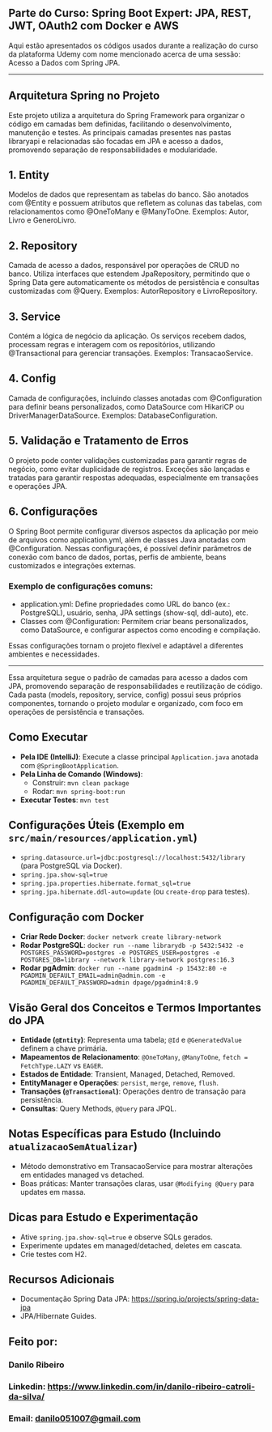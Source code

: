 ## Parte do Curso: Spring Boot Expert: JPA, REST, JWT, OAuth2 com Docker e AWS
Aqui estão apresentados os códigos usados durante a realização do curso da plataforma Udemy com nome mencionado acerca de uma sessão: Acesso a Dados com Spring JPA.

<hr></hr>

## Arquitetura Spring no Projeto

Este projeto utiliza a arquitetura do Spring Framework para organizar o código em camadas bem definidas, facilitando o desenvolvimento, manutenção e testes. As principais camadas presentes nas pastas libraryapi e relacionadas são focadas em JPA e acesso a dados, promovendo separação de responsabilidades e modularidade.

## 1. Entity
Modelos de dados que representam as tabelas do banco. São anotados com @Entity e possuem atributos que refletem as colunas das tabelas, com relacionamentos como @OneToMany e @ManyToOne. Exemplos: Autor, Livro e GeneroLivro.

## 2. Repository
Camada de acesso a dados, responsável por operações de CRUD no banco. Utiliza interfaces que estendem JpaRepository, permitindo que o Spring Data gere automaticamente os métodos de persistência e consultas customizadas com @Query. Exemplos: AutorRepository e LivroRepository.

## 3. Service
Contém a lógica de negócio da aplicação. Os serviços recebem dados, processam regras e interagem com os repositórios, utilizando @Transactional para gerenciar transações. Exemplos: TransacaoService.

## 4. Config
Camada de configurações, incluindo classes anotadas com @Configuration para definir beans personalizados, como DataSource com HikariCP ou DriverManagerDataSource. Exemplos: DatabaseConfiguration.

## 5. Validação e Tratamento de Erros
O projeto pode conter validações customizadas para garantir regras de negócio, como evitar duplicidade de registros. Exceções são lançadas e tratadas para garantir respostas adequadas, especialmente em transações e operações JPA.

## 6. Configurações
O Spring Boot permite configurar diversos aspectos da aplicação por meio de arquivos como application.yml, além de classes Java anotadas com @Configuration. Nessas configurações, é possível definir parâmetros de conexão com banco de dados, portas, perfis de ambiente, beans customizados e integrações externas.

### Exemplo de configurações comuns:

* application.yml: Define propriedades como URL do banco (ex.: PostgreSQL), usuário, senha, JPA settings (show-sql, ddl-auto), etc.
* Classes com @Configuration: Permitem criar beans personalizados, como DataSource, e configurar aspectos como encoding e compilação.

Essas configurações tornam o projeto flexível e adaptável a diferentes ambientes e necessidades.

<hr></hr> Essa arquitetura segue o padrão de camadas para acesso a dados com JPA, promovendo separação de responsabilidades e reutilização de código. Cada pasta (models, repository, service, config) possui seus próprios componentes, tornando o projeto modular e organizado, com foco em operações de persistência e transações.

## Como Executar
- **Pela IDE (IntelliJ)**: Execute a classe principal `Application.java` anotada com `@SpringBootApplication`.
- **Pela Linha de Comando (Windows)**:
    - Construir: `mvn clean package`
    - Rodar: `mvn spring-boot:run`
- **Executar Testes**: `mvn test`

## Configurações Úteis (Exemplo em `src/main/resources/application.yml`)
- `spring.datasource.url=jdbc:postgresql://localhost:5432/library` (para PostgreSQL via Docker).
- `spring.jpa.show-sql=true`
- `spring.jpa.properties.hibernate.format_sql=true`
- `spring.jpa.hibernate.ddl-auto=update` (ou `create-drop` para testes).

## Configuração com Docker
- **Criar Rede Docker**: `docker network create library-network`
- **Rodar PostgreSQL**: `docker run --name librarydb -p 5432:5432 -e POSTGRES_PASSWORD=postgres -e POSTGRES_USER=postgres -e POSTGRES_DB=library --network library-network postgres:16.3`
- **Rodar pgAdmin**: `docker run --name pgadmin4 -p 15432:80 -e PGADMIN_DEFAULT_EMAIL=admin@admin.com -e PGADMIN_DEFAULT_PASSWORD=admin dpage/pgadmin4:8.9`

## Visão Geral dos Conceitos e Termos Importantes do JPA
- **Entidade (`@Entity`)**: Representa uma tabela; `@Id` e `@GeneratedValue` definem a chave primária.
- **Mapeamentos de Relacionamento**: `@OneToMany`, `@ManyToOne`, `fetch = FetchType.LAZY` vs `EAGER`.
- **Estados de Entidade**: Transient, Managed, Detached, Removed.
- **EntityManager e Operações**: `persist`, `merge`, `remove`, `flush`.
- **Transações (`@Transactional`)**: Operações dentro de transação para persistência.
- **Consultas**: Query Methods, `@Query` para JPQL.

## Notas Específicas para Estudo (Incluindo `atualizacaoSemAtualizar`)
- Método demonstrativo em TransacaoService para mostrar alterações em entidades managed vs detached.
- Boas práticas: Manter transações claras, usar `@Modifying @Query` para updates em massa.

## Dicas para Estudo e Experimentação
- Ative `spring.jpa.show-sql=true` e observe SQLs gerados.
- Experimente updates em managed/detached, deletes em cascata.
- Crie testes com H2.

## Recursos Adicionais
- Documentação Spring Data JPA: https://spring.io/projects/spring-data-jpa
- JPA/Hibernate Guides.

## Feito por:
### Danilo Ribeiro
### Linkedin: https://www.linkedin.com/in/danilo-ribeiro-catroli-da-silva/
### Email: danilo051007@gmail.com
